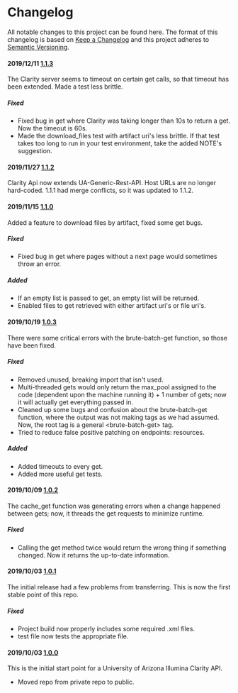 # Changelog

All notable changes to this project can be found here.
The format of this changelog is based on [Keep a Changelog](https://keepachangelog.com/en/1.0.0/) and this project adheres to [Semantic Versioning](https://semver.org/spec/v2.0.0.html).

#### 2019/12/11 [1.1.3](https://github.com/UACoreFacilitiesIT/UA-Clarity-API)

The Clarity server seems to timeout on certain get calls, so that timeout has been extended. Made a test less brittle.

##### Fixed

- Fixed bug in get where Clarity was taking longer than 10s to return a get. Now the timeout is 60s.
- Made the download_files test with artifact uri's less brittle. If that test takes too long to run in your test environment, take the added NOTE's suggestion.

#### 2019/11/27 [1.1.2](https://github.com/UACoreFacilitiesIT/UA-Clarity-API/commit/95d0a4f9c8fda5884e1bb25134c08e826ee18464)

Clarity Api now extends UA-Generic-Rest-API. Host URLs are no longer hard-coded. 1.1.1 had merge conflicts, so it was updated to 1.1.2.

#### 2019/11/15 [1.1.0](https://github.com/UACoreFacilitiesIT/UA-Clarity-API/commit/37ba54bee86aff7350a8330f3567f1fda8053fa8)

Added a feature to download files by artifact, fixed some get bugs.

##### Fixed

- Fixed bug in get where pages without a next page would sometimes throw an error.

##### Added

- If an empty list is passed to get, an empty list will be returned.
- Enabled files to get retrieved with either artifact uri's or file uri's.

#### 2019/10/19 [1.0.3](https://github.com/UACoreFacilitiesIT/UA-Clarity-API/commit/fa9fd2b9610c14133c056d4c02ca2fbb4076d6bd)

There were some critical errors with the brute-batch-get function, so those have been fixed.

##### Fixed

- Removed unused, breaking import that isn't used.
- Multi-threaded gets would only return the max_pool assigned to the code (dependent upon the machine running it) + 1 number of gets; now it will actually get everything passed in.
- Cleaned up some bugs and confusion about the brute-batch-get function, where the output was not making tags as we had assumed. Now, the root tag is a general \<brute-batch-get> tag.
- Tried to reduce false positive patching on endpoints: resources.

##### Added

- Added timeouts to every get.
- Added more useful get tests.

#### 2019/10/09 [1.0.2](https://github.com/UACoreFacilitiesIT/UA-Clarity-API/commit/10d253d7d0390afaccfbd9165839fb03e06ed1e6)

The cache_get function was generating errors when a change happened between gets; now, it threads the get requests to minimize runtime.

##### Fixed

- Calling the get method twice would return the wrong thing if something changed. Now it returns the up-to-date information.

#### 2019/10/03 [1.0.1](https://github.com/UACoreFacilitiesIT/UA-Clarity-API/commit/032e5cc8c745e20e388b7f89b28a516f7e3cdbe5)

The initial release had a few problems from transferring. This is now the first stable point of this repo.

##### Fixed

- Project build now properly includes some required .xml files.
- test file now tests the appropriate file.

#### 2019/10/03 [1.0.0](https://github.com/UACoreFacilitiesIT/UA-Clarity-API/commit/1ea00740cadcc5569988163f0db4e901bde9ab04)

This is the initial start point for a University of Arizona Illumina Clarity API.

- Moved repo from private repo to public.
